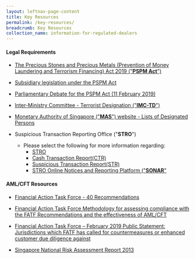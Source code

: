 ```yaml
---
layout: leftnav-page-content
title: Key Resources
permalink: /key-resources/
breadcrumb: Key Resources
collection_name: information-for-regulated-dealers
---
```


#### Legal Requirements

* [The Precious Stones and Precious Metals (Prevention of Money Laundering and Terrorism Financing) Act 2019 ("**PSPM Act**")](https://sso.agc.gov.sg/Act/PSPMPMLTFA2019)

* [Subsidiary legislation under the PSPM Act](https://sso.agc.gov.sg/Act/PSPMPMLTFA2019?ViewType=Sl)
  
* [Parliamentary Debate for the PSPM Act (11 February 2019)](https://sprs.parl.gov.sg/search/sprs3topic?reportid=bill-349)

* [Inter-Ministry Committee - Terrorist Designation ("**IMC-TD**")](https://www.mha.gov.sg/inter-ministry-committee-terrorist-designation-(imc-td))
  
* [Monetary Authority of Singapore ("**MAS**") website - Lists of Designated Persons](https://www.mas.gov.sg/regulation/anti-money-laundering/targeted-financial-sanctions/lists-of-designated-individuals-and-entities)
  
* Suspicious Transaction Reporting Office ("**STRO**")
  * Please select the following for more information regarding:
    * [STRO](https://www.police.gov.sg/about-us/organisational-structure/specialist-staff-departments/commercial-affairs-department/aml-cft/suspicious-transaction-reporting-office)
    * [Cash Transaction Report(CTR)](https://www.police.gov.sg/about-us/organisational-structure/specialist-staff-departments/commercial-affairs-department/aml-cft/suspicious-transaction-reporting-office/cash-transaction-reporting#content)
    * [Suspicious Transaction Report(STR)](https://www.police.gov.sg/about-us/organisational-structure/specialist-staff-departments/commercial-affairs-department/aml-cft/suspicious-transaction-reporting-office/suspicious-transaction-reporting#content)
    * [STRO Online Notices and Reporting Platform ("**SONAR**"](https://www.police.gov.sg/e-services/report/stro-online-notices-and-reporting-platform)

#### AML/CFT Resources

* [Financial Action Task Force - 40 Recommendations](http://www.fatf-gafi.org/publications/fatfrecommendations/documents/fatf-recommendations.html)

* [Financial Action Task Force Methodology for assessing compliance with the FATF Recommendations and the effectiveness of AML/CFT](http://www.fatf-gafi.org/publications/mutualevaluations/documents/fatf-methodology.html)

* [Financial Action Task Force – February 2019 Public Statement: Jurisdictions which FATF has called for countermeasures or enhanced customer due diligence against](https://www.fatf-gafi.org/publications/high-risk-and-other-monitored-jurisdictions/documents/public-statement-february-2019.html)

* [Singapore National Risk Assessment Report 2013](/images/Singapore%20NRA%20Report%202013_24032015.pdf)


